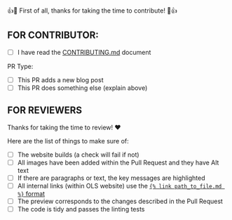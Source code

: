 <!-- Explain what the PR is about here, if appropriate :)  --> 

:+1::tada: First of all, thanks for taking the time to contribute! :tada::+1:

## FOR CONTRIBUTOR:

* [ ] I have read the [CONTRIBUTING.md](https://github.com/open-life-science/open-life-science.github.io/blob/main/CONTRIBUTING.md) document

<!-- Select which of these two are true by putting an x beterrn the square brackets [x] -->
PR Type: 
* [ ] This PR adds a new blog post
* [ ] This PR does something else (explain above)

<!-- Leave this here so reviewers have a nice checklist to help them review the PR  --> 
## FOR REVIEWERS

Thanks for taking the time to review! :heart:

Here are the list of things to make sure of:
* [ ] The website builds (a check will fail if not)
* [ ] All images have been added within the Pull Request and they have Alt text
* [ ] If there are paragraphs or text, the key messages are highlighted
* [ ] All internal links (within OLS website) use the [`{% link path_to_file.md %}` format](https://jekyllrb.com/docs/liquid/tags/#link)
* [ ] The preview corresponds to the changes described in the Pull Request
* [ ] The code is tidy and passes the linting tests
